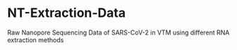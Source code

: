 # NT-Extraction-Data
Raw Nanopore Sequencing Data of SARS-CoV-2 in VTM using different RNA extraction methods
